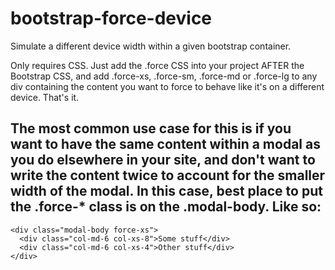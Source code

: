 bootstrap-force-device
======================

Simulate a different device width within a given bootstrap container.

Only requires CSS. Just add the .force CSS into your project AFTER the Bootstrap CSS, and add .force-xs, .force-sm, .force-md or .force-lg to any div containing the content you want to force to behave like it's on a different device. That's it.

The most common use case for this is if you want to have the same content within a modal as you do elsewhere in your site, and don't want to write the content twice to account for the smaller width of the modal. In this case, best place to put the .force-* class is on the .modal-body.
Like so:
----
    <div class="modal-body force-xs">
      <div class="col-md-6 col-xs-8">Some stuff</div>
      <div class="col-md-6 col-xs-4">Other stuff</div>
    </div>
